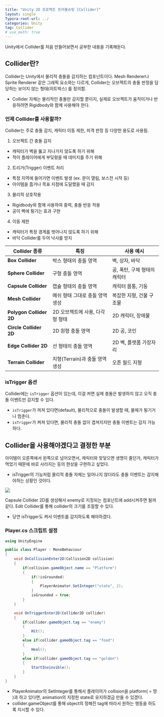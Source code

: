```yaml
---
title: "Unity 2D 프로젝트 트러블슈팅 [Collider]"
layout: single
Typora-root-url: ../
categories: Unity
tag: Collider
# use_math: true
---
```


Unity에서 Collider를 처음 만들어보면서 공부한 내용을 기록해둔다.

## Collider란?

Collider는 Unity에서 물리적 충돌을 감지하는 컴포넌트이다. Mesh Renderer나 Sprite Renderer 같은 그래픽 요소와는 다르게, Collider는 오브젝트의 충돌 판정을 담당하는 보이지 않는 형태(히트박스) 를 정의함. 
- Collider 자체는 물리적인 충돌만 감지할 뿐이지, 실제로 오브젝트가 움직이거나 반응하려면 Rigidbody와 함께 사용해야 한다.

### 언제 Collider를 사용할까?

Collider는 주로 충돌 감지, 캐릭터 이동 제한, 피격 판정 등 다양한 용도로 사용됨.

1. 오브젝트 간 충돌 감지
- 캐릭터가 벽을 뚫고 지나가지 않도록 하기 위해
- 적이 플레이어에게 부딪혔을 때 데미지를 주기 위해

2. 트리거(Trigger) 이벤트 처리
- 특정 지역에 들어가면 이벤트 발생 (ex. 문이 열림, 보스전 시작 등)
- 아이템을 줍거나 목표 지점에 도달했을 때 감지

3. 물리적 상호작용
- Rigidbody와 함께 사용하여 중력, 충돌 반응 적용
- 공이 벽에 튕기는 효과 구현

4. 이동 제한
- 캐릭터가 특정 경계를 벗어나지 않도록 하기 위해
- 바닥 Collider를 두어 낙사를 방지


| **Collider 종류**       | **특징**                          | **사용 예시**                 |
|------------------------|--------------------------------|-----------------------------|
| **Box Collider**       | 박스 형태의 충돌 영역           | 벽, 상자, 바닥               |
| **Sphere Collider**    | 구형 충돌 영역                  | 공, 폭탄, 구체 형태의 캐릭터  |
| **Capsule Collider**   | 캡슐 형태의 충돌 영역            | 캐릭터 몸통, 기둥            |
| **Mesh Collider**      | 메쉬 형태 그대로 충돌 영역 생성   | 복잡한 지형, 건물 구조물      |
| **Polygon Collider 2D** | 2D 오브젝트에 사용, 다각형 형태   | 2D 캐릭터, 장애물            |
| **Circle Collider 2D**  | 2D 원형 충돌 영역               | 2D 공, 코인                 |
| **Edge Collider 2D**    | 선 형태의 충돌 영역              | 2D 벽, 플랫폼 가장자리       |
| **Terrain Collider**    | 지형(Terrain)과 충돌 영역 생성   | 오픈 월드 지형              |


###  isTrigger 옵션

Collider에는 `isTrigger` 옵션이 있는데, 이걸 켜면 실제 충돌은 발생하지 않고 오직 충돌 이벤트만 감지할 수 있다.

- `isTrigger`가 꺼져 있다면(default), 물리적으로 충돌이 발생할 때, 물체가 튕기거나 멈춘다.
- `isTrigger`가 켜져 있다면, 물리적 충돌 없이 겹쳐지지만 충돌 이벤트는 감지 가능하다.


## Collider을 사용해야겠다고 결정한 부분

아이템이 오른쪽에서 왼쪽으로 넘어오면서, 캐릭터와 맞닿으면 생명이 줄던가, 캐릭터가 먹었기 때문에 바로 사라지는 등의 현상을 구현하고 싶었다.
- isTrigger의 기능처럼 물리적 충돌 자체는 일어나지 않더라도 충돌 이벤트는 감지해야하는 상황인 것이다.

![]({{site.url}}/images/2025-02-12-unity-collider/collider.png)

Capsule Collider 2D를 생성해서 enemy로 지정되는 컴포넌트에 add시켜주면 될꺼 같다. Edit Collider를 통해 collider의 크기를 조절할 수 있다.
- 당연 isTrigger도 켜서 이벤트를 감지하도록 해야하겠다.

### Player.cs 스크립트 설정

```c#
using UnityEngine

public class Player : MonoBehaviour
{
    void OnCollisionEnter2D(Collision2D collision)
    {
        if(collision.gameObject.name == "Platform")
        {
            if(!isGrounded)
            {
                PlayerAnimator.SetInteger("state", 2);
            }
            isGrounded = true;
        }
    }

    void OnTriggerEnter2D(Collider2D collider)
    {
        if(collider.gameObject.tag == "enemy")
        {
            Hit();
        }
        else if(collider.gameObject.tag == "food")
        {
            Heal();
        }
        else if(collider.gameObject.tag == "golden")
        {
            StartInvinvible();
        }
    }
}
```

- PlayerAnimator의 SetInteger를 통해서 플레이어가 collision을 platform( = 땅 )과 하고 있다면, animation의 지정한 state로 유지하겠금 만들 수 있겠다.
- collider.gameObject를 통해 object의 정해진 tag에 따라서 원하는 행동을 하도록 지시할 수 있다.

